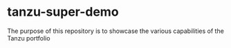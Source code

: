 # tanzu-super-demo
The purpose of this repository is to showcase the various capabilities of the Tanzu portfolio
